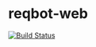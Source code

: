 # reqbot-web

[![Build Status](https://travis-ci.org/typingincolor/reqbot-web.svg?branch=master)](https://travis-ci.org/typingincolor/reqbot-web)
